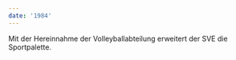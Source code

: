 ```yaml
---
date: '1984'
---
```


Mit der Hereinnahme der Volleyballabteilung erweitert der SVE die Sportpalette.
